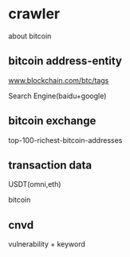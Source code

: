 # crawler

about bitcoin

## bitcoin address-entity

www.blockchain.com/btc/tags
 
Search Engine(baidu+google)

## bitcoin exchange
 
top-100-richest-bitcoin-addresses

## transaction data
 
USDT(omni,eth)
 
bitcoin 

## cnvd

vulnerability + keyword
